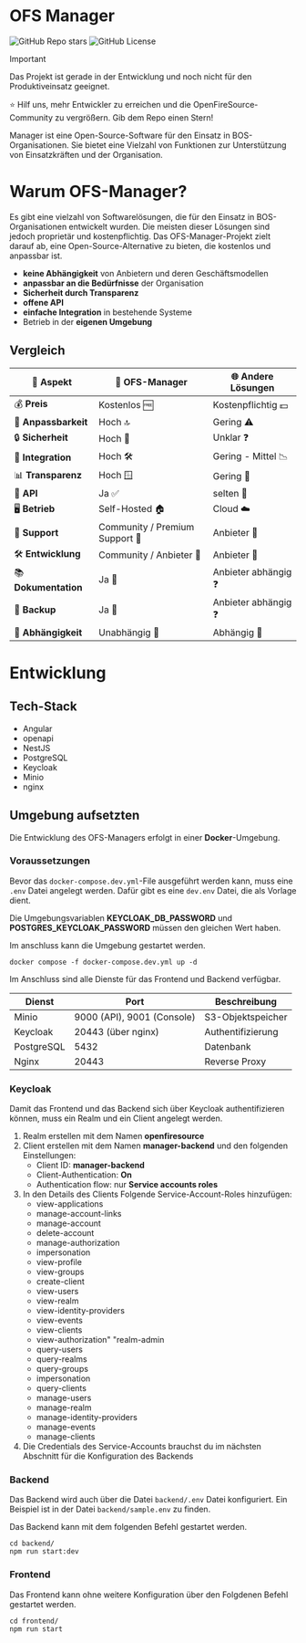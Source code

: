 # OFS Manager

![GitHub Repo stars](https://img.shields.io/github/stars/OpenFireSource/Manager)
![GitHub License](https://img.shields.io/github/license/OpenFireSource/Manager)

> [!IMPORTANT]
> Das Projekt ist gerade in der Entwicklung und noch nicht für den Produktiveinsatz geeignet.

⭐ Hilf uns, mehr Entwickler zu erreichen und die OpenFireSource-Community zu vergrößern.
Gib dem Repo einen Stern!

Manager ist eine Open-Source-Software für den Einsatz in BOS-Organisationen.
Sie bietet eine Vielzahl von Funktionen zur Unterstützung von Einsatzkräften und der Organisation.

# Warum OFS-Manager?

Es gibt eine vielzahl von Softwarelösungen, die für den Einsatz in BOS-Organisationen entwickelt wurden.
Die meisten dieser Lösungen sind jedoch proprietär und kostenpflichtig.
Das OFS-Manager-Projekt zielt darauf ab, eine Open-Source-Alternative zu bieten, die kostenlos und anpassbar ist.

- **keine Abhängigkeit** von Anbietern und deren Geschäftsmodellen
- **anpassbar an die Bedürfnisse** der Organisation
- **Sicherheit durch Transparenz**
- **offene API**
- **einfache Integration** in bestehende Systeme
- Betrieb in der **eigenen Umgebung**

## Vergleich

| 🌟 **Aspekt**        | 🚀 **OFS-Manager**             | 🌐 **Andere Lösungen** |
|----------------------|--------------------------------|------------------------|
| 💰 **Preis**         | Kostenlos 🆓                   | Kostenpflichtig 💵     |
| 🔧 **Anpassbarkeit** | Hoch 🔝                        | Gering ⚠️              |
| 🔒 **Sicherheit**    | Hoch 🔐                        | Unklar ❓               |
| 🔗 **Integration**   | Hoch 🛠️                       | Gering - Mittel 📉     |
| 📊 **Transparenz**   | Hoch 🪟                        | Gering 🚫              |
| 📡 **API**           | Ja ✅                           | selten 🚫              |
| 🖥️ **Betrieb**      | Self-Hosted 🏠                 | Cloud ☁️               |
| 🤝 **Support**       | Community / Premium Support 🥇 | Anbieter 🏢            |
| 🛠️ **Entwicklung**  | Community / Anbieter 🤖        | Anbieter 🏢            |
| 📚 **Dokumentation** | Ja 📖                          | Anbieter abhängig ❓    |
| 💾 **Backup**        | Ja 💾                          | Anbieter abhängig ❓    |
| 🧩 **Abhängigkeit**  | Unabhängig 🌟                  | Abhängig 🔗            |

# Entwicklung

## Tech-Stack

- Angular
- openapi
- NestJS
- PostgreSQL
- Keycloak
- Minio
- nginx

## Umgebung aufsetzten

Die Entwicklung des OFS-Managers erfolgt in einer **Docker**-Umgebung.

### Voraussetzungen

Bevor das ```docker-compose.dev.yml```-File ausgeführt werden kann, muss eine ```.env``` Datei angelegt werden.
Dafür gibt es eine ```dev.env``` Datei, die als Vorlage dient.

Die Umgebungsvariablen **KEYCLOAK_DB_PASSWORD** und **POSTGRES_KEYCLOAK_PASSWORD** müssen den gleichen Wert haben.

Im anschluss kann die Umgebung gestartet werden.

```
docker compose -f docker-compose.dev.yml up -d
```

Im Anschluss sind alle Dienste für das Frontend und Backend verfügbar.

| Dienst     | Port                       | Beschreibung      |
|------------|----------------------------|-------------------|
| Minio      | 9000 (API), 9001 (Console) | S3-Objektspeicher |
| Keycloak   | 20443 (über nginx)         | Authentifizierung |
| PostgreSQL | 5432                       | Datenbank         |
| Nginx      | 20443                      | Reverse Proxy     |

### Keycloak

Damit das Frontend und das Backend sich über Keycloak authentifizieren können, muss ein Realm und ein Client angelegt
werden.
1. Realm erstellen mit dem Namen **openfiresource**
2. Client erstellen mit dem Namen **manager-backend** und den folgenden Einstellungen:
   - Client ID: **manager-backend**
   - Client-Authentication: **On**
   - Authentication flow: nur **Service accounts roles**
3. In den Details des Clients Folgende Service-Account-Roles hinzufügen:
   - view-applications
   - manage-account-links
   - manage-account
   - delete-account
   - manage-authorization
   - impersonation
   - view-profile
   - view-groups
   - create-client
   - view-users
   - view-realm
   - view-identity-providers
   - view-events
   - view-clients
   - view-authorization" "realm-admin
   - query-users
   - query-realms
   - query-groups
   - impersonation
   - query-clients
   - manage-users
   - manage-realm
   - manage-identity-providers
   - manage-events
   - manage-clients
4. Die Credentials des Service-Accounts brauchst du im nächsten Abschnitt für die Konfiguration des Backends


### Backend

Das Backend wird auch über die Datei  ```backend/.env``` Datei konfiguriert.
Ein Beispiel ist in der Datei ```backend/sample.env``` zu finden.

Das Backend kann mit dem folgenden Befehl gestartet werden.

```
cd backend/
npm run start:dev
```

### Frontend

Das Frontend kann ohne weitere Konfiguration über den Folgdenen Befehl gestartet werden.

```
cd frontend/
npm run start
```
